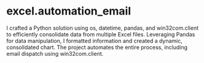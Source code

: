 # excel.automation_email
I crafted a Python solution using os, datetime, pandas, and win32com.client to efficiently consolidate data from multiple Excel files. Leveraging Pandas for data manipulation, I formatted information and created a dynamic, consolidated chart. The project automates the entire process, including email dispatch using win32com.client.
